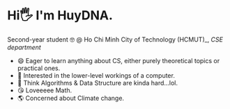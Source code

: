# Hi🖐️ I'm HuyDNA. 
Second-year student 🤓 @ Ho Chi Minh City of Technology (HCMUT)_, _CSE department_

* 😄 Eager to learn anything about CS, either purely theoretical topics or practical ones.
* 🤩 Interested in the lower-level workings of a computer.
* 🥲 Think Algorithms & Data Structure are kinda hard...lol.
* 😘 Loveeeee Math.
* 🌎 Concerned about Climate change.
